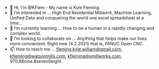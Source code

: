 - 👋 Hi, I’m @KFlem - My name is Kyle Fleming
- 👀 I’m interested in ... High End Residential Millwork, Machine Learning, Unified Data and conquering the world one excel spreadsheet at a time...
- 🌱 I’m currently learning ... How to be a human in a rapidly changing and complex world.
- 💞️ I’m looking to collaborate on ... Anything that helps make our lives more convienient. Right now (4.2.2021) that is, FANUC Open CNC.
- 📫 How to reach me ... fleming.kyle.william@gmail.com, kfleming@watsonmills.com, kfleming@smillworks.com, 970.88nine.8seven0eight

<!---
KFlem/KFlem is a ✨ special ✨ repository because its `README.md` (this file) appears on your GitHub profile.
You can click the Preview link to take a look at your changes.
--->
